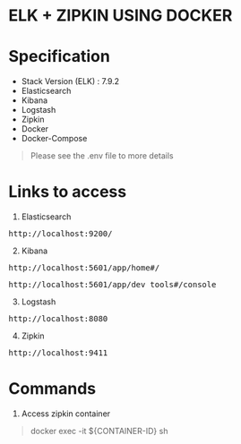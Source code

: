 # ELK + ZIPKIN USING DOCKER

# Specification

- Stack Version (ELK) : 7.9.2
- Elasticsearch
- Kibana
- Logstash
- Zipkin
- Docker
- Docker-Compose

> Please see the .env file to more details

# Links to access

1. Elasticsearch
<pre>http://localhost:9200/</pre>

2. Kibana
<pre>http://localhost:5601/app/home#/</pre>
<pre>http://localhost:5601/app/dev_tools#/console</pre>

3. Logstash
<pre>http://localhost:8080</pre>

4. Zipkin
<pre>http://localhost:9411</pre>

# Commands

1. Access zipkin container

> docker exec -it ${CONTAINER-ID} sh
